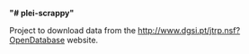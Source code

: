 <b>"# plei-scrappy"</b>

Project to download data from the http://www.dgsi.pt/jtrp.nsf?OpenDatabase website.

